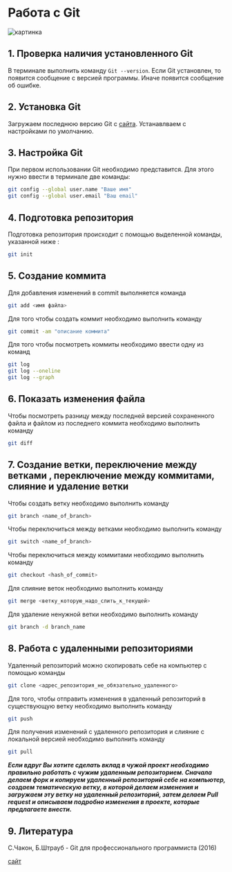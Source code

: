 # Работа с Git
![картинка](/git.jpeg)
## 1. Проверка наличия установленного Git
В терминале выполнить команду `Git --version`. Если Git установлен, то появится сообщение с версией программы. Иначе появится сообщение об ошибке.
## 2. Установка Git 
Загружаем последнюю версию Git с [сайта](https://git-scm.com/downloads). Устанавлваем с настройками по умолчанию.
## 3. Настройка Git 
При первом использовании Git необходимо представится. Для этого нужно ввести в терминале две команды:
```Bash
git config --global user.name "Ваше имя"
git config --global user.email "Ваш email"
```

## 4. Подготовка репозитория
Подготовка репозитория происходит с помощью выделенной команды, указанной ниже :
```Bash
git init
```
## 5. Создание коммита 
Для добавления изменений в commit выполняется команда
```Bash
git add <имя файла>
```
Для того чтобы создать коммит необходимо выполнить команду
```Bash
git commit -am "описание коммита"
```
Для того чтобы посмотреть коммиты необходимо ввести одну из команд
```Bash
git log
git log --oneline
git log --graph
```

## 6. Показать изменения файла

Чтобы посмотреть разницу между последней версией сохраненного файла и файлом из последнего коммита необходимо выполнить команду
```Bash
git diff
```

## 7. Создание ветки, переключение между ветками , переключение между коммитами, слияние и удаление ветки 

Чтобы создать ветку необходимо выполнить команду
```Bash
git branch <name_of_branch>
```
Чтобы переключиться между ветками необходимо выполнить команду
```Bash
git switch <name_of_branch>
```
Чтобы переключиться между коммитами необходимо выполнить команду
```Bash
git checkout <hash_of_commit>
```

Для слияние веток необходимо выполнить команду
```Bash
git merge <ветку_которую_надо_слить_к_текущей>
```

Для удаление ненужной ветки необходимо выполнить команду
```Bash
git branch -d branch_name
```


## 8. Работа с удаленными репозиториями

Удаленный репозиторий можно скопировать себе на компьютер с помощью команды
```Bash
git clone <адрес_репозитория_не_обязательно_удаленного>
```

Для того, чтобы отправить изменения в удаленный репозиторий в существующую ветку необходимо выполнить команду
```Bash
git push 
```

Для получения изменений с удаленного репозитория и слияние с локальной версией  необходимо выполнить команду
```Bash
git pull 
```

***Если вдруг Вы хотите сделать вклад в чужой проект необходимо правильно работать с чужим удаленным репозиторием. Сначала делаем форк и копируем удаленный репозиторий себе на компьютер, создаем тематическую ветку, в которой делаем изменения и загружаем эту ветку на удаленный репозиторий, затем делаем Pull request и описываем подробно изменения в проекте, которые предлагаете внести.***

## 9. Литература

С.Чакон, Б.Штрауб - Git для профессионального программиста (2016)

[сайт](https://git-scm.com/book/ru/v2)

